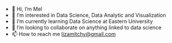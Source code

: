 - 👋 Hi, I’m Mel
- 👀 I’m interested in Data Science, Data Analytic and Visualization
- 🌱 I’m currently learning Data Science at Eastern University
- 💞️ I’m looking to collaborate on anything linked to data science
- 📫 How to reach me lizamitchy@gmail.com

<!---
mmitchgy/mmitchgy is a ✨ special ✨ repository because its `README.md` (this file) appears on your GitHub profile.
You can click the Preview link to take a look at your changes.
--->
